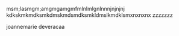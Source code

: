 msm;lasmgm;amgmgamgmfmlnlmlgnlnnnjnjnjnj
kdkskmkmdksmkdmskmdsmdksmkldmslkmdklsmxnxnxnx
zzzzzzz

joannemarie deveracaa
